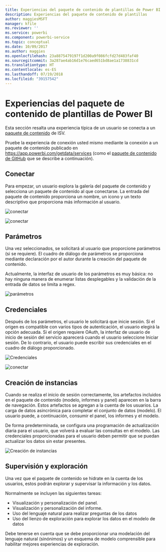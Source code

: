 ```yaml
---
title: Experiencias del paquete de contenido de plantillas de Power BI
description: Experiencias del paquete de contenido de plantillas
author: maggiesMSFT
manager: kfile
ms.reviewer: ''
ms.service: powerbi
ms.component: powerbi-service
ms.topic: conceptual
ms.date: 10/09/2017
ms.author: maggies
ms.openlocfilehash: 23a8875479197f1d200a9f086fcfd27d483faf40
ms.sourcegitcommit: 3a287ae4ab16d1e76caed651bd8ae1a1738831cd
ms.translationtype: HT
ms.contentlocale: es-ES
ms.lasthandoff: 07/19/2018
ms.locfileid: "39157542"
---
```

# <a name="template-content-pack-experiences-in-power-bi"></a>Experiencias del paquete de contenido de plantillas de Power BI
Esta sección resalta una experiencia típica de un usuario se conecta a un [paquete de contenido](service-connect-to-services.md) de ISV.

Pruebe la experiencia de conexión usted mismo mediante la conexión a un paquete de contenido publicado en https://app.powerbi.com/getdata/services (como el [paquete de contenido de GitHub](https://app.powerbi.com/getdata/services/github) que se describe a continuación).

## <a name="connect"></a>Conectar
Para empezar, un usuario explora la galería del paquete de contenido y selecciona un paquete de contenido al que conectarse. La entrada del paquete de contenido proporciona un nombre, un icono y un texto descriptivo que proporciona más información al usuario.

![conectar](media/template-content-pack-experience/github_data.png)

![conectar](media/template-content-pack-experience/github_connect.png)

## <a name="parameters"></a>Parámetros
Una vez seleccionados, se solicitará al usuario que proporcione parámetros (si se requiere). El cuadro de diálogo de parámetros se proporciona mediante declaración por el autor durante la creación del paquete de contenido.

Actualmente, la interfaz de usuario de los parámetros es muy básica: no hay ninguna manera de enumerar listas desplegables y la validación de la entrada de datos se limita a regex.

![parámetros](media/template-content-pack-experience/github_params.png)

## <a name="credentials"></a>Credenciales
Después de los parámetros, el usuario le solicitará que inicie sesión.  Si el origen es compatible con varios tipos de autenticación, el usuario elegirá la opción adecuada. Si el origen requiere OAuth, la interfaz de usuario de inicio de sesión del servicio aparecerá cuando el usuario seleccione Iniciar sesión.  De lo contrario, el usuario puede escribir sus credenciales en el cuadro de diálogo proporcionado.

![Credenciales](media/template-content-pack-experience/github_login.png)

![conectar](media/template-content-pack-experience/github_creds2.png)

## <a name="instantiation"></a>Creación de instancias
Cuando se realiza el inicio de sesión correctamente, los artefactos incluidos en el paquete de contenido (modelo, informes y panel) aparecen en la barra de navegación.  Estos artefactos se agregan a la cuenta de los usuarios.  La carga de datos asincrónica para completar el conjunto de datos (modelo).  El usuario puede, a continuación, consumir el panel, los informes y el modelo.

De forma predeterminada, se configura una programación de actualización diaria para el usuario, que volverá a evaluar las consultas en el modelo.  Las credenciales proporcionadas para el usuario deben permitir que se puedan actualizar los datos sin estar presentes.

![Creación de instancias](media/template-content-pack-experience/github_dashboard.png)

## <a name="exploration-and-monitoring"></a>Supervisión y exploración
Una vez que el paquete de contenido se hidrate en la cuenta de los usuarios, estos podrán explorar y supervisar la información y los datos.

Normalmente se incluyen las siguientes tareas:

* Visualización y personalización del panel.
* Visualización y personalización del informe.
* Uso del lenguaje natural para realizar preguntas de los datos
* Uso del lienzo de exploración para explorar los datos en el modelo de datos

Debe tenerse en cuenta que se debe proporcionar una modelación del lenguaje natural (sinónimos) y un esquema de modelo comprensible para habilitar mejores experiencias de exploración.

